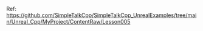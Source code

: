 Ref: https://github.com/SimpleTalkCpp/SimpleTalkCpp_UnrealExamples/tree/main/Unreal_Cpp/MyProject/ContentRaw/Lesson005